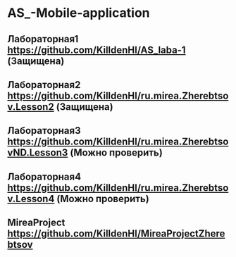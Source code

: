 # AS_-Mobile-application
## Лабораторная1 https://github.com/KilldenHI/AS_laba-1 (Защищена)
## Лабораторная2 https://github.com/KilldenHI/ru.mirea.Zherebtsov.Lesson2 (Защищена)
## Лабораторная3 https://github.com/KilldenHI/ru.mirea.ZherebtsovND.Lesson3 (Можно проверить)
## Лабораторная4 https://github.com/KilldenHI/ru.mirea.Zherebtsov.Lesson4 (Можно проверить)
## MireaProject  https://github.com/KilldenHI/MireaProjectZherebtsov
